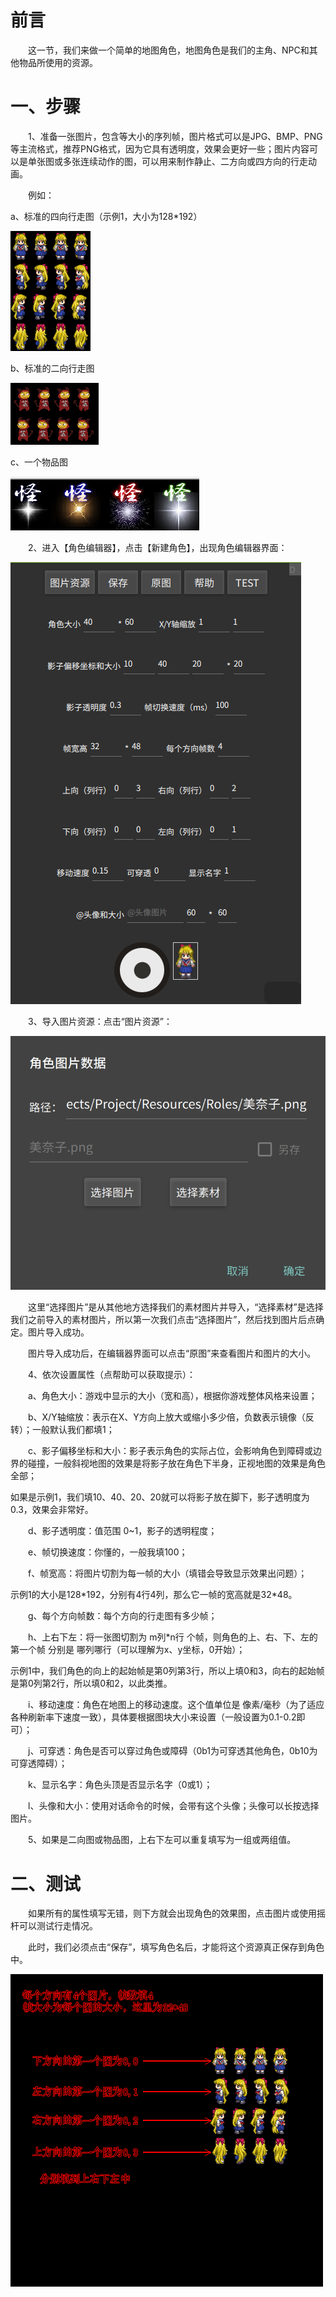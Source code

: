 # 前言

&emsp;&emsp;这一节，我们来做一个简单的地图角色，地图角色是我们的主角、NPC和其他物品所使用的资源。

# 一、步骤

&emsp;&emsp;1、准备一张图片，包含等大小的序列帧，图片格式可以是JPG、BMP、PNG等主流格式，推荐PNG格式，因为它具有透明度，效果会更好一些；图片内容可以是单张图或多张连续动作的图，可以用来制作静止、二方向或四方向的行走动画。

&emsp;&emsp;例如：

a、标准的四向行走图（示例1，大小为128*192）

![1690265886023](image/2.制作角色/1690265886023.png)

b、标准的二向行走图

![1690265947320](image/2.制作角色/1690265947320.png)

c、一个物品图

![1690266082739](image/2.制作角色/1690266082739.png)

&emsp;&emsp;2、进入【角色编辑器】，点击【新建角色】，出现角色编辑器界面：

![1690266205838](image/2.制作角色/1690266205838.png)

&emsp;&emsp;3、导入图片资源：点击“图片资源”：

![1690266273885](image/2.制作角色/1690266273885.png)

&emsp;&emsp;这里“选择图片”是从其他地方选择我们的素材图片并导入，“选择素材”是选择我们之前导入的素材图片，所以第一次我们点击“选择图片”，然后找到图片后点确定。图片导入成功。

&emsp;&emsp;图片导入成功后，在编辑器界面可以点击“原图”来查看图片和图片的大小。

&emsp;&emsp;4、依次设置属性（点帮助可以获取提示）：

&emsp;&emsp;a、角色大小：游戏中显示的大小（宽和高），根据你游戏整体风格来设置；

&emsp;&emsp;b、X/Y轴缩放：表示在X、Y方向上放大或缩小多少倍，负数表示镜像（反转）；一般默认我们都填1；

&emsp;&emsp;c、影子偏移坐标和大小：影子表示角色的实际占位，会影响角色到障碍或边界的碰撞，一般斜视地图的效果是将影子放在角色下半身，正视地图的效果是角色全部；

如果是示例1，我们填10、40、20、20就可以将影子放在脚下，影子透明度为0.3，效果会非常好。

&emsp;&emsp;d、影子透明度：值范围 0~1，影子的透明程度；

&emsp;&emsp;e、帧切换速度：你懂的，一般我填100；

&emsp;&emsp;f、帧宽高：将图片切割为每一帧的大小（填错会导致显示效果出问题）；

示例1的大小是128\*192，分别有4行4列，那么它一帧的宽高就是32*48。

&emsp;&emsp;g、每个方向帧数：每个方向的行走图有多少帧；

&emsp;&emsp;h、上右下左：将一张图切割为 m列*n行 个帧，则角色的上、右、下、左的 第一个帧 分别是 哪列哪行（可以理解为x、y坐标，0开始）；

示例1中，我们角色的向上的起始帧是第0列第3行，所以上填0和3，向右的起始帧是第0列第2行，所以填0和2，以此类推。

&emsp;&emsp;i、移动速度：角色在地图上的移动速度。这个值单位是 像素/毫秒（为了适应各种刷新率下速度一致），具体要根据图块大小来设置（一般设置为0.1-0.2即可）；

&emsp;&emsp;j、可穿透：角色是否可以穿过角色或障碍（0b1为可穿透其他角色，0b10为可穿透障碍）；

&emsp;&emsp;k、显示名字：角色头顶是否显示名字（0或1）；

&emsp;&emsp;l、头像和大小：使用对话命令的时候，会带有这个头像；头像可以长按选择图片。

&emsp;&emsp;5、如果是二向图或物品图，上右下左可以重复填写为一组或两组值。

# 二、测试

&emsp;&emsp;如果所有的属性填写无错，则下方就会出现角色的效果图，点击图片或使用摇杆可以测试行走情况。

&emsp;&emsp;此时，我们必须点击“保存”，填写角色名后，才能将这个资源真正保存到角色中。

![1699844595800](image/2.制作角色/1699844595800.png)
